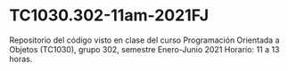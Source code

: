 # TC1030.302-11am-2021FJ
Repositorio del código visto en clase del curso Programación Orientada a Objetos (TC1030), grupo 302, semestre Enero-Junio 2021
Horario: 11 a 13 horas.

